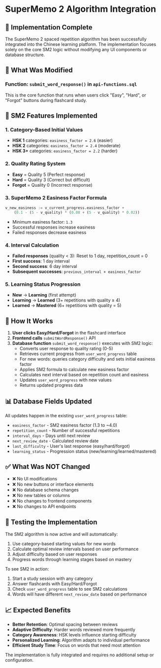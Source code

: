 # SuperMemo 2 Algorithm Integration

## 🧠 Implementation Complete

The SuperMemo 2 spaced repetition algorithm has been successfully integrated into the Chinese learning platform. The implementation focuses solely on the core SM2 logic without modifying any UI components or database structure.

## 📍 **What Was Modified**

### **Function:** `submit_word_response()` in `api-functions.sql`
This is the core function that runs when users click "Easy", "Hard", or "Forgot" buttons during flashcard study.

## 🔧 **SM2 Features Implemented**

### 1. **Category-Based Initial Values**
- **HSK 1** categories: `easiness_factor = 2.6` (easier)
- **HSK 2** categories: `easiness_factor = 2.4` (moderate)  
- **HSK 3+** categories: `easiness_factor = 2.2` (harder)

### 2. **Quality Rating System**
- **Easy** = Quality 5 (Perfect response)
- **Hard** = Quality 3 (Correct but difficult)
- **Forgot** = Quality 0 (Incorrect response)

### 3. **SuperMemo 2 Easiness Factor Formula**
```sql
v_new_easiness := v_current_progress.easiness_factor + 
    (0.1 - (5 - v_quality) * (0.08 + (5 - v_quality) * 0.02))
```
- Minimum easiness factor: `1.3`
- Successful responses increase easiness
- Failed responses decrease easiness

### 4. **Interval Calculation**
- **Failed responses** (quality < 3): Reset to 1 day, repetition_count = 0
- **First success**: 1 day interval
- **Second success**: 6 day interval  
- **Subsequent successes**: `previous_interval × easiness_factor`

### 5. **Learning Status Progression**
- **New** → **Learning** (first attempt)
- **Learning** → **Learned** (3+ repetitions with quality ≥ 4)
- **Learned** → **Mastered** (6+ repetitions with quality = 5)

## 🎯 **How It Works**

1. **User clicks Easy/Hard/Forgot** in the flashcard interface
2. **Frontend calls** `submitWordResponse()` API 
3. **Database function** `submit_word_response()` executes with SM2 logic:
   - Converts user response to quality rating (0-5)
   - Retrieves current progress from `user_word_progress` table
   - For new words: queries category difficulty and sets initial easiness factor
   - Applies SM2 formula to calculate new easiness factor
   - Calculates next interval based on repetition count and easiness
   - Updates `user_word_progress` with new values
   - Returns updated progress data

## 📊 **Database Fields Updated**

All updates happen in the existing `user_word_progress` table:
- `easiness_factor` - SM2 easiness factor (1.3 to ~4.0)
- `repetition_count` - Number of successful repetitions
- `interval_days` - Days until next review
- `next_review_date` - Calculated review date
- `last_difficulty` - User's last response (easy/hard/forgot)
- `learning_status` - Progression status (new/learning/learned/mastered)

## ✅ **What Was NOT Changed**

- ❌ No UI modifications
- ❌ No new buttons or interface elements  
- ❌ No database schema changes
- ❌ No new tables or columns
- ❌ No changes to frontend components
- ❌ No changes to API endpoints

## 🧪 **Testing the Implementation**

The SM2 algorithm is now active and will automatically:
1. Use category-based starting values for new words
2. Calculate optimal review intervals based on user performance
3. Adjust difficulty based on user responses
4. Progress words through learning stages based on mastery

To see SM2 in action:
1. Start a study session with any category
2. Answer flashcards with Easy/Hard/Forgot
3. Check `user_word_progress` table to see SM2 calculations
4. Words will have different `next_review_date` based on performance

## 📈 **Expected Benefits**

- **Better Retention**: Optimal spacing between reviews
- **Adaptive Difficulty**: Harder words reviewed more frequently
- **Category Awareness**: HSK levels influence starting difficulty
- **Personalized Learning**: Algorithm adapts to individual performance
- **Efficient Study Time**: Focus on words that need most attention

The implementation is fully integrated and requires no additional setup or configuration. 